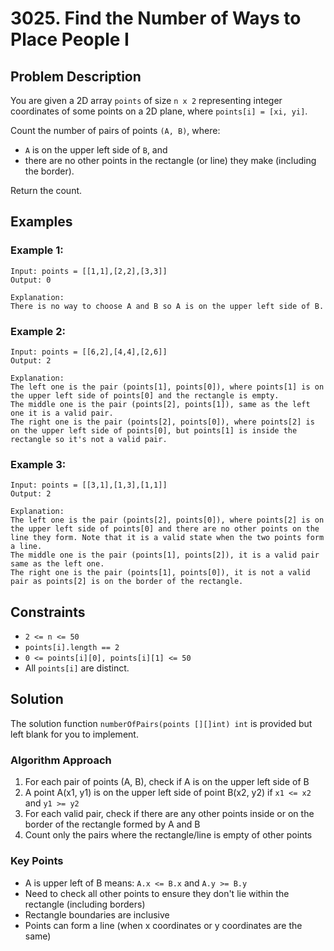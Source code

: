 # 3025. Find the Number of Ways to Place People I

## Problem Description

You are given a 2D array `points` of size `n x 2` representing integer coordinates of some points on a 2D plane, where `points[i] = [xi, yi]`.

Count the number of pairs of points `(A, B)`, where:

- `A` is on the upper left side of `B`, and
- there are no other points in the rectangle (or line) they make (including the border).

Return the count.

## Examples

### Example 1:
```
Input: points = [[1,1],[2,2],[3,3]]
Output: 0

Explanation:
There is no way to choose A and B so A is on the upper left side of B.
```

### Example 2:
```
Input: points = [[6,2],[4,4],[2,6]]
Output: 2

Explanation:
The left one is the pair (points[1], points[0]), where points[1] is on the upper left side of points[0] and the rectangle is empty.
The middle one is the pair (points[2], points[1]), same as the left one it is a valid pair.
The right one is the pair (points[2], points[0]), where points[2] is on the upper left side of points[0], but points[1] is inside the rectangle so it's not a valid pair.
```

### Example 3:
```
Input: points = [[3,1],[1,3],[1,1]]
Output: 2

Explanation:
The left one is the pair (points[2], points[0]), where points[2] is on the upper left side of points[0] and there are no other points on the line they form. Note that it is a valid state when the two points form a line.
The middle one is the pair (points[1], points[2]), it is a valid pair same as the left one.
The right one is the pair (points[1], points[0]), it is not a valid pair as points[2] is on the border of the rectangle.
```

## Constraints

- `2 <= n <= 50`
- `points[i].length == 2`
- `0 <= points[i][0], points[i][1] <= 50`
- All `points[i]` are distinct.

## Solution

The solution function `numberOfPairs(points [][]int) int` is provided but left blank for you to implement.

### Algorithm Approach

1. For each pair of points (A, B), check if A is on the upper left side of B
2. A point A(x1, y1) is on the upper left side of point B(x2, y2) if `x1 <= x2` and `y1 >= y2`
3. For each valid pair, check if there are any other points inside or on the border of the rectangle formed by A and B
4. Count only the pairs where the rectangle/line is empty of other points

### Key Points

- A is upper left of B means: `A.x <= B.x` and `A.y >= B.y`
- Need to check all other points to ensure they don't lie within the rectangle (including borders)
- Rectangle boundaries are inclusive
- Points can form a line (when x coordinates or y coordinates are the same)
